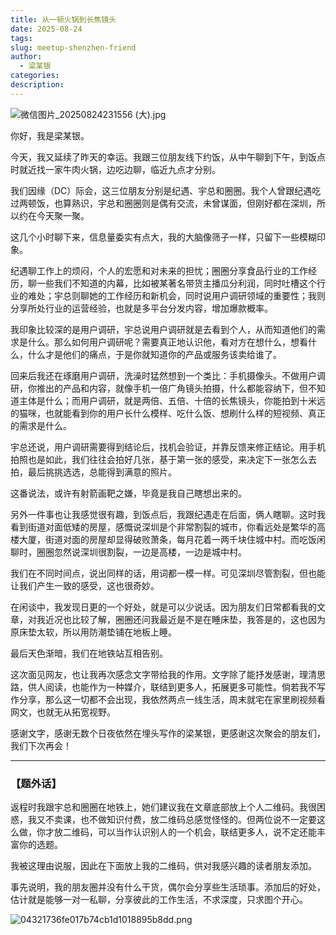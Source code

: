 ```yaml
---
title: 从一顿火锅到长焦镜头
date: 2025-08-24
tags:
slug: meetup-shenzhen-friend
author:
  - 梁某银
categories:
description:
---
```

![微信图片_20250824231556 (大).jpg](https://img.liangmouyin.com/2025/08/86e4f6a5522f0b8974d682e969781cec.jpg)

你好，我是梁某银。

今天，我又延续了昨天的幸运。我跟三位朋友线下约饭，从中午聊到下午，到饭点时就近找一家牛肉火锅，边吃边聊，临近九点才分别。

我们因缘（DC）际会，这三位朋友分别是纪遇、宇总和圈圈。我个人曾跟纪遇吃过两顿饭，也算熟识，宇总和圈圈则是偶有交流，未曾谋面，但刚好都在深圳，所以约在今天聚一聚。

这几个小时聊下来，信息量委实有点大，我的大脑像筛子一样，只留下一些模糊印象。

纪遇聊工作上的烦闷，个人的宏愿和对未来的担忧；圈圈分享食品行业的工作经历，聊一些我们不知道的内幕，比如被某著名带货主播瓜分利润，同时吐槽这个行业的难处；宇总则聊她的工作经历和新机会，同时说用户调研领域的重要性；我则分享所处行业的运营经验，也就是多平台分发内容，增加爆款概率。

我印象比较深的是用户调研，宇总说用户调研就是去看到个人，从而知道他们的需求是什么。那么如何用户调研呢？需要真正地认识他，看对方在想什么，想看什么，什么才是他们的痛点，于是你就知道你的产品或服务该卖给谁了。

回来后我还在琢磨用户调研，洗澡时猛然想到一个类比：手机摄像头。不做用户调研，你推出的产品和内容，就像手机一倍广角镜头拍摄，什么都能容纳下，但不知道主体是什么；而用户调研，就是两倍、五倍、十倍的长焦镜头，你能拍到十米远的猫咪，也就能看到你的用户长什么模样、吃什么饭、想刷什么样的短视频、真正的需求是什么。

宇总还说，用户调研需要得到结论后，找机会验证，并靠反馈来修正结论。用手机拍照也是如此，我们往往会拍好几张，基于第一张的感受，来决定下一张怎么去拍，最后挑挑选选，总能得到满意的照片。

这番说法，或许有射箭画靶之嫌，毕竟是我自己瞎想出来的。

另外一件事也让我感觉很有趣，到饭点后，我跟纪遇走在后面，俩人瞎聊。这时我看到街道对面低矮的房屋，感慨说深圳是个非常割裂的城市，你看远处是繁华的高楼大厦，街道对面的房屋却显得破败萧条，每月花着一两千块住城中村。而吃饭闲聊时，圈圈忽然说深圳很割裂，一边是高楼，一边是城中村。

我们在不同时间点，说出同样的话，用词都一模一样。可见深圳尽管割裂，但也能让我们产生一致的感受，这也很奇妙。

在闲谈中，我发现日更的一个好处，就是可以少说话。因为朋友们日常都看我的文章，对我近况也比较了解，圈圈还问我最近是不是在睡床垫，我答是的，这也因为原床垫太软，所以用防潮垫铺在地板上睡。

最后天色渐暗，我们在地铁站互相告别。

这次面见网友，也让我再次感念文字带给我的作用。文字除了能抒发感谢，理清思路，供人阅读，也能作为一种媒介，联结到更多人，拓展更多可能性。倘若我不写作分享，那么这一切都不会出现，我依然两点一线生活，周末就宅在家里刷视频看网文，也就无从拓宽视野。

感谢文字，感谢无数个日夜依然在埋头写作的梁某银，更感谢这次聚会的朋友们，我们下次再会！

---

### 【题外话】

返程时我跟宇总和圈圈在地铁上，她们建议我在文章底部放上个人二维码。我很困惑，我又不卖课，也不做知识付费，放二维码总感觉怪怪的。但两位说不一定要这么做，你才放二维码，可以当作认识别人的一个机会，联结更多人，说不定还能丰富你的选题。

我被这理由说服，因此在下面放上我的二维码，供对我感兴趣的读者朋友添加。

事先说明，我的朋友圈并没有什么干货，偶尔会分享些生活琐事。添加后的好处，估计就是能够一对一私聊，分享彼此的工作生活，不求深度，只求图个开心。

![04321736fe017b74cb1d1018895b8dd.png](https://img.liangmouyin.com/2025/08/22edd6b51f06cd3812ae678585f4fc32.png)